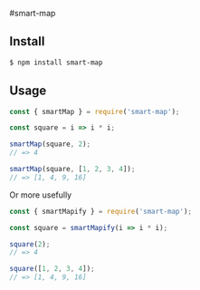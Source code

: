 #smart-map

## Install

```sh
$ npm install smart-map
```

## Usage

```js
const { smartMap } = require('smart-map');

const square = i => i * i;

smartMap(square, 2);
// => 4

smartMap(square, [1, 2, 3, 4]);
// => [1, 4, 9, 16]
```

Or more usefully

```js
const { smartMapify } = require('smart-map');

const square = smartMapify(i => i * i);

square(2);
// => 4

square([1, 2, 3, 4]);
// => [1, 4, 9, 16]
```
